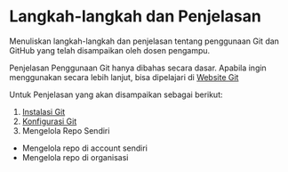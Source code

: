 # Langkah-langkah dan Penjelasan

Menuliskan langkah-langkah dan penjelasan tentang penggunaan Git dan GitHub yang telah disampaikan oleh dosen pengampu. 

Penjelasan Penggunaan Git hanya dibahas secara dasar. Apabila ingin menggunakan secara lebih lanjut, bisa dipelajari di [Website Git](https://www.git-scm.com/)

Untuk Penjelasan yang akan disampaikan sebagai berikut:

1. [Instalasi Git](https://github.com/PrasastiDani/01-git-github/blob/main/01-instal-git.md)
2. [Konfigurasi Git](https://github.com/PrasastiDani/01-git-github/blob/main/02-konfigurasi-git.md)
3. Mengelola Repo Sendiri
* Mengelola repo di account sendiri
* Mengelola repo di organisasi